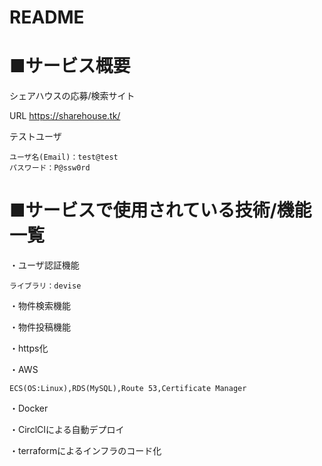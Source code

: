# README
# ■サービス概要

シェアハウスの応募/検索サイト

URL https://sharehouse.tk/

テストユーザ

    ユーザ名(Email)：test@test
    パスワード：P@ssw0rd

# ■サービスで使用されている技術/機能一覧

・ユーザ認証機能

    ライブラリ：devise
   
・物件検索機能
  
・物件投稿機能

・https化
  
・AWS

    ECS(OS:Linux),RDS(MySQL),Route 53,Certificate Manager
    
・Docker

・CirclCIによる自動デプロイ

・terraformによるインフラのコード化
  
